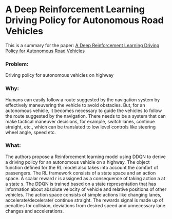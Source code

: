 # A Deep Reinforcement Learning Driving Policy for Autonomous Road Vehicles 

This is a summary for the paper: [A Deep Reinforcement Learning Driving Policy for Autonomous Road Vehicles](https://arxiv.org/abs/1905.09046)


### Problem: 
Driving policy for autonomous vehicles on highway

### Why: 
Humans can easily follow a route suggested by the navigation system by effectively maneuvering the vehicle to avoid obstacles.
But, for an autonomous vehicle, it becomes necessary to guide the vehicles to follow the route suggested by the navigation. There needs to be a system that can make tactical maneuver decisions, for example, switch lanes, continue straight, etc.,  which can be translated to low level controls like steering wheel angle, speed etc. 

### What:
The authors propose a Reinforcement learning model using DDQN to derive a driving policy for an autonomous vehicle on a highway.  The object function defined for the RL model also takes into account the comfort of passengers. 
The RL framework consists of a state space and an action space. A scalar reward r is assigned as a consequence of taking action a at a state s. The DDQN is trained based on a state representation that has information about absolute velocity of vehicle and relative positions of other vehicles. The action space consists of simple actions like changing lanes, accelerate/decelerate/ continue straight. The rewards signal is made up of penalties for collision, deviations from desired speed and unnecessary lane changes and accelerations.

